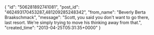  {
   "id": "506281892741081",
   "post_id": "462493170453287_481209285248342",
   "from_name": "Beverly Berta Braakschmack",
   "message": "Scott, you said you don't want to go there, last resort. We're simply trying to move his thinking away from that.",
   "created_time": "2013-04-25T05:31:35+0000"
 }
